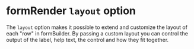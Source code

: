 # formRender `layout` option

The `layout` option makes it possible to extend and customize the layout of each "row" in formBuilder. By passing a custom layout you can control the output of the label, help text, the control and how they fit together.
